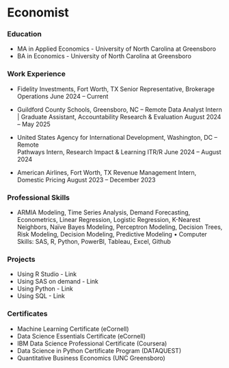 # Economist

### Education
- MA in Applied Economics - University of North Carolina at Greensboro
- BA in Economics - University of North Carolina at Greensboro

### Work Experience

- Fidelity Investments, Fort Worth, TX
Senior Representative, Brokerage Operations	         June 2024 – Current

- Guildford County Schools, Greensboro, NC – Remote
Data Analyst Intern | Graduate Assistant, Accountability Research & Evaluation	August 2024 – May 2025

- United States Agency for International Development, Washington, DC – Remote 	
Pathways Intern, Research Impact & Learning ITR/R	       June 2024 – August 2024

- American Airlines, Fort Worth, TX	
Revenue Management Intern, Domestic Pricing	August 2023 – December 2023

### Professional Skills
- ARMIA Modeling, Time Series Analysis, Demand Forecasting, Econometrics, Linear Regression, Logistic Regression, K-Nearest Neighbors, Naïve Bayes Modeling, Perceptron Modeling, Decision Trees, Risk Modeling, Decision Modeling, Predictive Modeling
•	Computer Skills: SAS, R, Python, PowerBI, Tableau, Excel, Github


### Projects
- Using R Studio - Link
- Using SAS on demand - Link
- Using Python - Link
- Using SQL - Link

  
### Certificates
- Machine Learning Certificate (eCornell)
- Data Science Essentials Certificate (eCornell)
- IBM Data Science Professional Certificate (Coursera)
- Data Science in Python Certificate Program (DATAQUEST)
- Quantitative Business Economics (UNC Greensboro)
